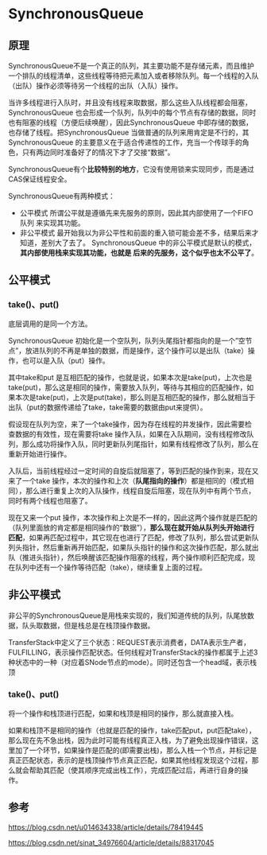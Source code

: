 # SynchronousQueue



## 原理

SynchronousQueue不是一个真正的队列，其主要功能不是存储元素，而且维护一个排队的线程清单，这些线程等待把元素加入或者移除队列。每一个线程的入队（出队）操作必须等待另一个线程的出队（入队）操作。

当许多线程进行入队时，并且没有线程来取数据，那么这些入队线程都会阻塞，SynchronousQueue 也会形成一个队列，队列中的每个节点有存储的数据，同时也有阻塞的线程（方便后续唤醒），因此SynchronousQueue 中即存储的数据，也存储了线程。把SynchronousQueue 当做普通的队列来用肯定是不行的，其SynchronousQueue 的主要意义在于适合传递性的工作，充当一个传球手的角色，只有两边同时准备好了的情况下才了交接“数据”。

SynchronousQueue有个**比较特别的地方**，它没有使用锁来实现同步，而是通过CAS保证线程安全。



SynchronousQueue有两种模式：

- 公平模式
  所谓公平就是遵循先来先服务的原则，因此其内部使用了一个FIFO队列 来实现其功能。
- 非公平模式
  最开始我以为非公平性和前面的重入锁可能会差不多，结果后来才知道，差别大了去了。
  SynchronousQueue 中的非公平模式是默认的模式，**其内部使用栈来实现其功能，也就是 后来的先服务，这个似乎也太不公平了**。





## 公平模式



### take()、put()

底层调用的是同一个方法。

SynchronousQueue 初始化是一个空队列，队列头尾指针都指向的是一个”空节点”，放进队列的不再是单独的数据，而是操作，这个操作可以是出队（take）操作，也可以是入队（put）操作。

其中take和put 是互相匹配的操作，也就是说，如果本次是take(put)，上次也是take(put)，那么这是相同的操作，需要放入队列，等待与其相应的匹配操作，如果本次是take(put)，上次是put(take)，那么则是互相匹配的操作，那么就相当于出队（put的数据传递给了take，take需要的数据由put来提供）。



假设现在队列为空，来了一个take操作，因为存在线程的并发操作，因此需要检查数据的有效性，现在需要将take 操作入队，如果在入队期间，没有线程修改队列，那么成功将操作入队，同时更新队列尾指针，如果有线程修改了队列，那么在重新开始进行操作。

入队后，当前线程经过一定时间的自旋后就阻塞了，等到匹配的操作到来，现在又来了一个take 操作，本次的操作和上次（**队尾指向的操作**）都是相同的（模式相同），那么进行重复上次的入队操作，线程自旋后阻塞，现在队列中有两个节点，同时有两个线程也阻塞了。

现在又来一个put 操作，本次操作和上次是不一样的，因此这两个操作就是匹配的（队列里面放的肯定都是相同操作的“数据”），**那么现在就开始从队列头开始进行匹配**，如果再匹配过程中，其它现在也进行了匹配，修改了队列，那么尝试更新队列头指针，然后重新再开始匹配，如果队头指针的操作和这次操作匹配，那么就出队（推进头指针），然后唤醒该匹配操作阻塞的线程，两个操作顺利匹配完成，现在队列中还有一个操作等待匹配（take），继续重复上面的过程。



## 非公平模式

非公平的SynchronousQueue是用栈来实现的，我们知道传统的队列，队尾放数据，队头取数据，但是栈总是在栈顶操作数据。

TransferStack中定义了三个状态：REQUEST表示消费者，DATA表示生产者，FULFILLING，表示操作匹配状态。任何线程对TransferStack的操作都属于上述3种状态中的一种（对应着SNode节点的mode）。同时还包含一个head域，表示栈顶



### take()、put()

将一个操作和栈顶进行匹配，如果和栈顶是相同的操作，那么就直接入栈。

如果和栈顶不是相同的操作（也就是匹配的操作，take匹配put，put匹配take），那么现在先不急出栈，因为此时可能有线程真正入栈，为了避免出现操作错误，这里加了一个环节，如果操作是匹配的(即需要出栈)，那么入栈一个节点，并标记是真正匹配状态，表示的是栈顶操作节点真正匹配，如果其他线程发现这个过程，那么就会帮助其匹配（使其顺序完成出栈工作），完成匹配过后，再进行自身的操作。















## 参考

https://blog.csdn.net/u014634338/article/details/78419445

https://blog.csdn.net/sinat_34976604/article/details/88317045